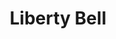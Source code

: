 ---
pid: ch1049
title: Liberty Bell
location_transcription: 
coordinates: "[-75.163455392455, 39.952385300897]"
zipcode: '33021'
gen_neighborhood: 
neighborhood: 
outside_phl: 'Hollywood FL '
age: '17'
age_range: 13-19
instagram: 
image_file_name: ch_1049.jpg
proposal_transcription: I think the Liberty Bell is a place and piece of history that
  everyone should see.
topic: History
topic_summary: 0, 0
type: Sculpture Statue
keywords_other: Liberty Bell
credit: Sabrina
image_labels: 
twitter: 
facebook: 
permalink: "/monuments/ch1049/"
layout: item-page
---